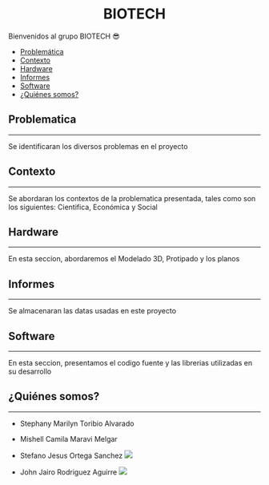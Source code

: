 <h1 align="center">BIOTECH</h1>

Bienvenidos al grupo BIOTECH 😎

- [Problemática](https://github.com/stephany-toribio/Repositorio-BioTech/tree/main/Problem%C3%A1tica)
- [Contexto](https://github.com/stephany-toribio/Repositorio-BioTech/tree/main/Contexto)
- [Hardware](https://github.com/stephany-toribio/Repositorio-BioTech/tree/main/Hardaware/Prototipado)
- [Informes](https://github.com/stephany-toribio/Repositorio-BioTech/tree/main/Informes)
- [Software](https://github.com/stephany-toribio/Repositorio-BioTech/tree/main/Software)
- [¿Quiénes somos?](#Quiénes-somos)

## Problematica
---
Se identificaran los diversos problemas en el proyecto

## Contexto
---
Se abordaran los contextos de la problematica presentada, tales como son los siguientes: Cientifica, Económica y Social 

## Hardware
---
En esta seccion, abordaremos el Modelado 3D, Protipado y los planos

## Informes
---
Se almacenaran las datas usadas en este proyecto

## Software
---
En esta seccion, presentamos el codigo fuente y las librerias utilizadas en su desarrollo

## ¿Quiénes somos?
---
- Stephany Marilyn Toribio Alvarado 
![]()

- Mishell Camila Maravi Melgar
![]()
  
- Stefano Jesus Ortega Sanchez
![](https://github.com/stephany-toribio/Repositorio-BioTech/blob/main/Informes/Quienes_Somos/stefano_ortega.jpg)
  
- John Jairo Rodriguez Aguirre
![](https://github.com/stephany-toribio/Repositorio-BioTech/blob/main/Informes/Quienes_Somos/jhon_jairo.jpg)